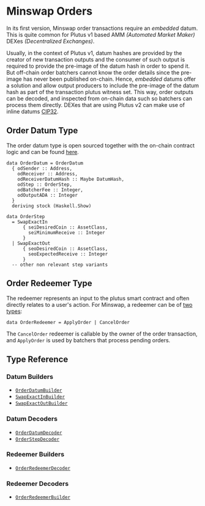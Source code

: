 # Minswap Orders

In its first version, Minswap order transactions require an _embedded_ datum. This is quite common for Plutus v1 based AMM _(Automated Market Maker)_ DEXes _(Decentralized Exchanges)_.

Usually, in the context of Plutus v1, datum hashes are provided by the creator of new transaction outputs and the consumer of such output is required to provide the pre-image of the datum hash in order to spend it. But off-chain order batchers cannot know the order details since the pre-image has never been published on-chain. Hence, _embedded_ datums offer a solution and allow output producers to include the pre-image of the datum hash as part of the transaction plutus witness set. This way, order outputs can be decoded, and inspected from on-chain data such so batchers can process them directly.
DEXes that are using Plutus v2 can make use of inline datums [CIP32](https://cips.cardano.org/cips/cip32/).

## Order Datum Type

The order datum type is open sourced together with the on-chain contract logic and can be found [here](https://github.com/CatspersCoffee/contracts/blob/main/dex/src/Minswap/BatchOrder/Types.hs#L67-L75).

```
data OrderDatum = OrderDatum
  { odSender :: Address,
    odReceiver :: Address,
    odReceiverDatumHash :: Maybe DatumHash,
    odStep :: OrderStep,
    odBatcherFee :: Integer,
    odOutputADA :: Integer
  }
  deriving stock (Haskell.Show)

data OrderStep
  = SwapExactIn
      { seiDesiredCoin :: AssetClass,
        seiMinimumReceive :: Integer
      }
  | SwapExactOut
      { seoDesiredCoin :: AssetClass,
        seoExpectedReceive :: Integer
      }
  -- other non relevant step variants
```

## Order Redeemer Type

The redeemer represents an input to the plutus smart contract and often directly relates to a user's action. For Minswap, a redeemer can be of [two types](https://github.com/CatspersCoffee/contracts/blob/main/dex/src/Minswap/BatchOrder/Types.hs#L80):

```
data OrderRedeemer = ApplyOrder | CancelOrder
```

The `CancelOrder` redeemer is callable by the owner of the order transaction, and `ApplyOrder` is used by batchers that process pending orders.

## Type Reference

### Datum Builders

- [`OrderDatumBuilder`](./datums/order-datum.ts)
- [`SwapExactInBuilder`](./datums/order-step.ts)
- [`SwapExactOutBuilder`](./datums/order-step.ts)

### Datum Decoders

- [`OrderDatumDecoder`](./datums/order-datum.ts)
- [`OrderStepDecoder`](./datums/order-step.ts)

### Redeemer Builders

- [`OrderRedeemerDecoder`](./redeemers/order-redeemer.ts)

### Redeemer Decoders

- [`OrderRedeemerBuilder`](./redeemers/order-redeemer.ts)
